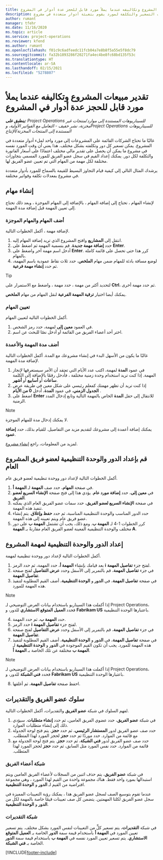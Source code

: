 ```yaml
---
title: تقدير مبيعات المشروع وتكاليفه عندما يملأ مورد قابل للحجز عدة أدوار في المشروع
description: يشرح هذا الموضوع كيفية استخدام أبعاد التسعير لدعم تقديرات التسعير والتكلفة لمورد يقوم بتعبئة أدوار متعددة في مشروع.
author: rumant
manager: tfehr
ms.date: 11/16/2020
ms.topic: article
ms.service: project-operations
ms.reviewer: kfend
ms.author: rumant
ms.openlocfilehash: f01c9c6adfeedc11fcb04a7e8b8f5a55e5f8dc79
ms.sourcegitcommit: fa32b1893286f20271fa4ec4be8fc68bd135f53c
ms.translationtype: HT
ms.contentlocale: ar-SA
ms.lasthandoff: 02/15/2021
ms.locfileid: "5278807"
---
```

# <a name="estimate-project-sales-and-costs-when-a-bookable-resource-fills-multiple-roles-on-a-project"></a>تقدير مبيعات المشروع وتكاليفه عندما يملأ مورد قابل للحجز عدة أدوار في المشروع 

_**ينطبق على:** Project Operations للسيناريوهات المستندة إلى موارد/منتجات غير مخزنة‬، نشر خفيف - التعامل مع الفواتير الأولية‬، وProject Operations للسيناريوهات المستندة إلى المنتجات المخزنة/الإنتاج_ 

غالبًا ما تحتاج الشركات القائمة على المشروعات إلى مورد واحد لملء أدوار متعددة في المشروع. يمكن تسعير كل دور وتكلفته بشكل مختلف. هذا يعني أن وقت المورد نفسه في مشروع ما يمكن أن يحصل على تقدير مالي مختلف اعتمادًا على أسعار الفاتورة والتكلفة لكل دور. يمكنك إعداد القيم في سجل عضو الفريق للمورد المسمى بتجاوزات مختلفة لكل مهمة من المهام التي تم تعيين عضو الفريق لها.

يرشدك المثال التالي إلى كيفية قيام التجاوز البسيط للقيمة بالسماح للمورد بأدوار متعددة في مشروع بمعدلات تكلفة وفواتير مختلفة.

## <a name="create-tasks"></a>إنشاء مهام
لإنشاء المهام ، تحتاج إلى إضافة المهام ، بالإضافة إلى المهام الموجزة ، وبعد ذلك تحتاج إلى تعيين المهمة قبل إضافة مدة المهمة. 

### <a name="add-tasks-and-summary-tasks"></a>أضف المهام والمهام الموجزة
لإضافة مهمة ، أكمل الخطوات التالية.

1. انتقل إلى **المشاريع** وافتح المشروع الذي تريد إضافة المهام إليه.
2. حدد **إضافة مهمة جديدة**. قم بتسمية المهمة ثم اضغط على **Enter**.
3. أدخل اسم مهمة آخر واضغط على **Enter**. كرر هذا حتى تحصل على قائمة كاملة بالمهام.
3. لوضع مسافة بادئة للمهام ضمن مهام **الملخص**، حدد ثلاث نقاط عمودية باسم المهمة، ثم حدد **إنشاء مهمة فرعية**. 

  > [!TIP]
  > لتحديد أكثر من مهمة ، حدد مهمة ، واضغط مع الاستمرار على **Ctrl**، ثم حدد مهمة أخرى.
  >
  > يمكنك أيضا اختيار **ترقية المهمة الفرعية** لنقل المهام من مهام **الملخص**.

### <a name="assign-tasks"></a>تعيين المهام

أكمل الخطوات التالية لتعيين المهام.

1. في العمود **معين إلى** لمهمة، حدد رمز الشخص.
2. اختر أحد أعضاء الفريق من القائمة أو أدخل نصًا للبحث عن اسم.

### <a name="add-task-duration-and-columns"></a>أضف مدة المهمة والأعمدة

غالبًا ما يكون من الأسهل البدء في إنشاء مشروعك مع المدة. أكمل الخطوات التالية لإضافة مدة المهمة.

1. في عمود **المدة** لمهمة، اكتب عدد الأيام التي تعتقد أن الأمر سيستغرقها لإنجاز المهمة. إذا كنت تريد استخدام وحدة زمنية مختلفة ، فأدخل رقمًا بالإضافة إلى الكلمة **ساعات** أو **أسابيع** أو **أشهر**.
2. إذا كنت تريد أن تظهر مهمتك كمعلم رئيسي على شكل معين في طريقة عرض **الجدول الزمني**، في عمود **المدة**، أدخل **0 من الأيام** .
3. اضغط على **Enter** للانتقال إلى حقل **المدة** الخاص بالمهمة التالية وتابع إدخال المدد الزمنية.

  > [!NOTE]
  > لا يمكنك إدخال مدة للمهام الموجزة.

يمكنك إضافة أعمدة إلى مشروعك لتقديم مزيد من التفاصيل. للقيام بذلك، حدد **إضافة عمود**. 

لمزيد من المعلومات، راجع [إنشاء مشروع](https://support.microsoft.com/en-us/office/create-a-project-a5b5e823-fb2e-45fd-be00-7d84422d9749).

## <a name="set-up-the-role-and-organization-unit-for-a-generic-project-team-member"></a>قم بإعداد الدور والوحدة التنظيمية لعضو فريق المشروع العام
أكمل الخطوات التالية لإعداد دور ووحدة تنظيمية لعضو فريق عام.

1. في صفحة **المهام**، حدد صف **المهمة** لـ **المهمة أ**. 
2. في **معين إلى**، حدد **إضافة مورد عام**. يؤدي هذا إلى فتح صفحة **الإنشاء السريع لعضو الفريق**.
3. في صفحة **الإنشاء السريع لعضو الفريق**، حدد سمات عضو الفريق العام الذي يمكنه تنفيذ هذه المهمة.
4. حدد الدور المناسب والوحدة التنظيمية المناسبة، ثم حدد **حفظ وإغلاق**. يتم إنشاء عضو فريق عام ويتم تعيينه إلى هذه المهمة. 
5. كرر الخطوات 1-4 لـ **المهمة ب**. ومع ذلك، يجب أن تشتمل **المهمة ب** على دور مختلف والوحدة التنظيمية المعينة لعضو الفريق العام مقارنةً بـ **المهمة A**. 

## <a name="set-up-the-role-and-organization-unit-for-a-project-task"></a>إعداد الدور والوحدة التنظيمية لمهمة المشروع
أكمل الخطوات التالية لإعداد دور ووحدة تنظيمية لمهمة.

1. بعد قيامك بإنشاء **المهمة أ**، حدد المهمة، ثم حدد الرمز **i** لفتح جزء **تفاصيل المهمة**. 
2. في جزء **تفاصيل المهمة**، قم بالتمرير إلى الأسفل وحدد **عرض التفاصيل** لفتح صفحة **تفاصيل المهمة**.
3. في صفحة **تفاصيل المهمة**، في **الدور** و **الوحدة التنظيمية**، أضف القيم المطلوبة لتنفيذ هذه المهمة للمورد. 

  > [!NOTE]
  > إذا أكملت هذا السيناريو باستخدام بيانات العرض التوضيحي لـ Project Operations، فحدد **العميل المتوقع الاستشاري** للدور، و **Fabrikam US** باعتبارها الوحدة التنظيمية.

4. حدد **المهمة ب**، ثم حدد المهمة.
5. حدد الرمز **i** لفتح جزء **تفاصيل المهمة**. 
6. في جزء **تفاصيل المهمة**، قم بالتمرير إلى الأسفل وحدد **عرض التفاصيل** لفتح صفحة **تفاصيل المهمة**.
7. في صفحة **تفاصيل المهمة**، في **الدور** و **الوحدة التنظيمية**، أضف القيم المطلوبة لتنفيذ هذه المهمة للمورد. يجب أن تكون القيم الموجودة في **الدور** و **الوحدة التنظيمية** لـ **المهمة ب** مختلفة عن تلك الخاصة بـ **المهمة أ**. 

  > [!NOTE]
  > إذا أكملت هذا السيناريو باستخدام بيانات العرض التوضيحي لـ Project Operations، فحدد **فني الشبكة** للدور، و **Fabrikam US** باعتبارها الوحدة التنظيمية.

8. احفظ صفحة **تفاصيل المهمة**، ثم أغلقها. 

## <a name="team-member-and-estimates-behavior"></a>سلوك عضو الفريق والتقديرات 
لفهم السلوك في شبكة **عضو الفريق** والتقديرات، أكمل الخطوات التالية.

1. في شبكة **عضو الفريق**، حدد عضوي الفريق العامين، ثم حدد **إنشاء متطلبات**. سيؤدي ذلك إلى إنشاء متطلبات الموارد. 
2. حدد صف عضو الفريق لدور **المستشار الرئيسي‬‏‫**، ثم حدد **حجز**. يتم فتح لوحة الجدولة مع قائمة من الموارد. حدد موردًا ثم حدد **حجز** لحجز المورد لهذا المتطلب.
3. حدد صف عضو الفريق لدور **فني الشبكة‬‏‫**، ثم حدد **حجز**. يتم فتح لوحة الجدولة مع قائمة من الموارد. حدد نفس المورد مثل السابق، ثم حدد **حجز** لحجز المورد لهذا المتطلب.

### <a name="team-member-grid"></a>شبكة أعضاء الفريق 

في شبكة **عضو الفريق**، يتم حذف اثنين من السجلات لأعضاء الفريق العامين ويتم استبدالها بمورد واحد فقط. هناك مجموعة واحدة من القيم لهذا المورد ، وهي مجموعة افتراضية من القيم لـ **الدور** و **الوحدة التنظيمية**.

عندما تقوم بتوسيع الصف لسجل عضو الفريق هذا ، يمكنك رؤية التعيينات المميزة في سجل عضو الفريق لكلتا المهمتين. يتضمن كل صف تعيينات قيمًا خاصة بالمهمة لكل من **الدور** و **الوحدة التنظيمية**. 

### <a name="estimates-grid"></a>شبكة التقديرات 

في شبكة **التقديرات**، يتم تسعير كلٍّ من التعيينات لنفس المورد بشكل مختلف. يتم تسعير تعيين المورد في **المهمة أ** باستخدام قيمة سمة **الدور** الخاصة بـ **العميل المتوقع الاستشاري**. يتم تسعير تعيين المورد نفسه في **المهمة ب** باستخدام قيمة سمة **الدور** الخاصة بـ **فني الشبكة**.


[!INCLUDE[footer-include](../includes/footer-banner.md)]
